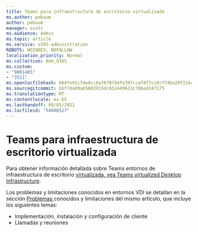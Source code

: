 ```yaml
---
title: Teams para infraestructura de escritorio virtualizada
ms.author: pebaum
author: pebaum
manager: scotv
ms.audience: Admin
ms.topic: article
ms.service: o365-administration
ROBOTS: NOINDEX, NOFOLLOW
localization_priority: Normal
ms.collection: Adm_O365
ms.custom:
- "9001485"
- "3521"
ms.openlocfilehash: 684fe91cf4e8cc6a767878efe397ccaf0f7cc0cf74ba29f21b40d77c18a028f7
ms.sourcegitcommit: b5f7da89a650d2915dc652449623c78be6247175
ms.translationtype: MT
ms.contentlocale: es-ES
ms.lasthandoff: 08/05/2021
ms.locfileid: "54008527"
---
```

# <a name="teams-for-virtualized-desktop-infrastructure"></a>Teams para infraestructura de escritorio virtualizada

Para obtener información detallada sobre Teams entornos de infraestructura de escritorio [virtualizada, vea Teams virtualized Desktop Infrastructure](https://docs.microsoft.com/microsoftteams/teams-for-vdi).

Los problemas y limitaciones conocidos en entornos VDI se detallan en la sección [Problemas ](https://docs.microsoft.com/microsoftteams/teams-for-vdi#known-issues-and-limitations) conocidos y limitaciones del mismo artículo, que incluye los siguientes temas:
 - Implementación, instalación y configuración de cliente
 - Llamadas y reuniones